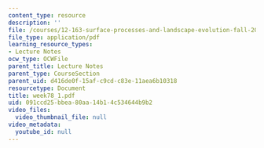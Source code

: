 ```yaml
---
content_type: resource
description: ''
file: /courses/12-163-surface-processes-and-landscape-evolution-fall-2004/091ccd25bbea80aa14b14c534644b9b2_week78_1.pdf
file_type: application/pdf
learning_resource_types:
- Lecture Notes
ocw_type: OCWFile
parent_title: Lecture Notes
parent_type: CourseSection
parent_uid: d416de0f-15af-c9cd-c83e-11aea6b10318
resourcetype: Document
title: week78_1.pdf
uid: 091ccd25-bbea-80aa-14b1-4c534644b9b2
video_files:
  video_thumbnail_file: null
video_metadata:
  youtube_id: null
---
```

